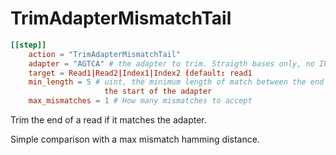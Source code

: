 # TrimAdapterMismatchTail


```toml
[[step]]
    action = "TrimAdapterMismatchTail"
    adapter = "AGTCA" # the adapter to trim. Straigth bases only, no IUPAC.
    target = Read1|Read2|Index1|Index2 (default: read1
    min_length = 5 # uint, the minimum length of match between the end of the read and
                     the start of the adapter
    max_mismatches = 1 # How many mismatches to accept
```



Trim the end of a read if it matches the adapter.

Simple comparison with a max mismatch hamming distance.
